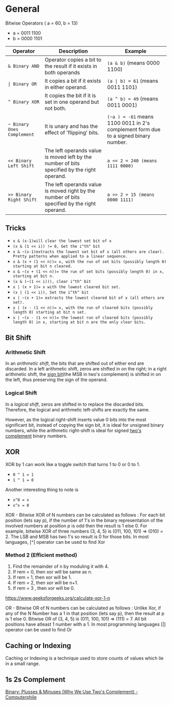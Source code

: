 # General

Bitwise Operators ( a = 60, b = 13)

- a = 0011 1100
- b = 0000 1101

| **Operator** | **Description** | **Example** |
|---|---|---|
| `& Binary AND` | Operator copies a bit to the result if it exists in both operands | `(a & b)` (means 0000 1100) |
| `\| Binary OR` | It copies a bit if it exists in either operand. | `(a \| b) = 61` (means 0011 1101) |
| `^ Binary XOR` | It copies the bit if it is set in one operand but not both. | `(a ^ b) = 49` (means 0011 0001) |
| `~ Binary Ones Complement` | It is unary and has the effect of 'flipping' bits. | `(~a ) = -61` means 1100 0011 in 2's complement form due to a signed binary number. |
| `<< Binary Left Shift` | The left operands value is moved left by the number of bits specified by the right operand. | `a << 2 = 240 (means 1111 0000)` |
| `>> Binary Right Shift` | The left operands value is moved right by the number of bits specified by the right operand. | `a >> 2 = 15 (means 0000 1111)` |

## Tricks

- `x & (x-1)will clear the lowest set bit of x`
- `(x & (1 << i)) != 0, Get the i^th^ bit`
- `x & ~(x-1)extracts the lowest set bit of x (all others are clear). Pretty patterns when applied to a linear sequence.`
- `x & (x + (1 << n))= x, with the run of set bits (possibly length 0) starting at bit n cleared.`
- `x & ~(x + (1 << n))= the run of set bits (possibly length 0) in x, starting at bit n.`
- `(x & (~(1 << i))), clear i^th^ bit`
- `x | (x + 1)= x with the lowest cleared bit set.`
- `(x | (1 << i)), Set the i^th^ bit`
- `x | ~(x + 1)= extracts the lowest cleared bit of x (all others are set).`
- `x | (x - (1 << n))= x, with the run of cleared bits (possibly length 0) starting at bit n set.`
- `x | ~(x - (1 << n))= the lowest run of cleared bits (possibly length 0) in x, starting at bit n are the only clear bits.`

## Bit Shift

### Arithmetic Shift

In an *arithmetic shift*, the bits that are shifted out of either end are discarded. In a left arithmetic shift, zeros are shifted in on the right; in a right arithmetic shift, the [sign bit](https://en.wikipedia.org/wiki/Sign_bit)(the MSB in two's complement) is shifted in on the left, thus preserving the sign of the operand.

### Logical Shift

In a *logical shift*, zeros are shifted in to replace the discarded bits. Therefore, the logical and arithmetic left-shifts are exactly the same.

However, as the logical right-shift inserts value 0 bits into the most significant bit, instead of copying the sign bit, it is ideal for unsigned binary numbers, while the arithmetic right-shift is ideal for signed [two's complement](https://en.wikipedia.org/wiki/Two%27s_complement) binary numbers.

## XOR

XOR by 1 can work like a toggle switch that turns 1 to 0 or 0 to 1.

- `0 ^ 1 = 1`
- `1 ^ 1 = 0`

Another interesting thing to note is

- `x^0 = x`
- `x^x = 0`

XOR - Bitwise XOR of N numbers can be calculated as follows : For each bit position (lets say p), if the number of 1's in the binary representation of the involved numbers at position p is odd then the result is 1 else 0. For example, bitwise XOR of three numbers (3, 4, 5) is (011, 100, 101) => (010) = 2. The LSB and MSB has two 1's so result is 0 for those bits. In most languages, [^] operator can be used to find Xor

### Method 2 (Efficient method)

1. Find the remainder of n by moduling it with 4.
2. If rem = 0, then xor will be same as n.
3. If rem = 1, then xor will be 1.
4. If rem = 2, then xor will be n+1.
5. If rem = 3 , then xor will be 0.

https://www.geeksforgeeks.org/calculate-xor-1-n

OR - Bitwise OR of N numbers can be calculated as follows : Unlike Xor, if any of the N Number has a 1 in that position (lets say p), then the result at p is 1 else 0. Bitwise OR of (3, 4, 5) is (011, 100, 101) => (111) = 7. All bit positions have atleast 1 number with a 1. In most programming languages [|] operator can be used to find Or

## Caching or Indexing

Caching or Indexing is a technique used to store counts of values which lie in a small range.

## 1s 2s Complement

[Binary: Plusses & Minuses (Why We Use Two's Complement) - Computerphile](https://www.youtube.com/watch?v=lKTsv6iVxV4)

